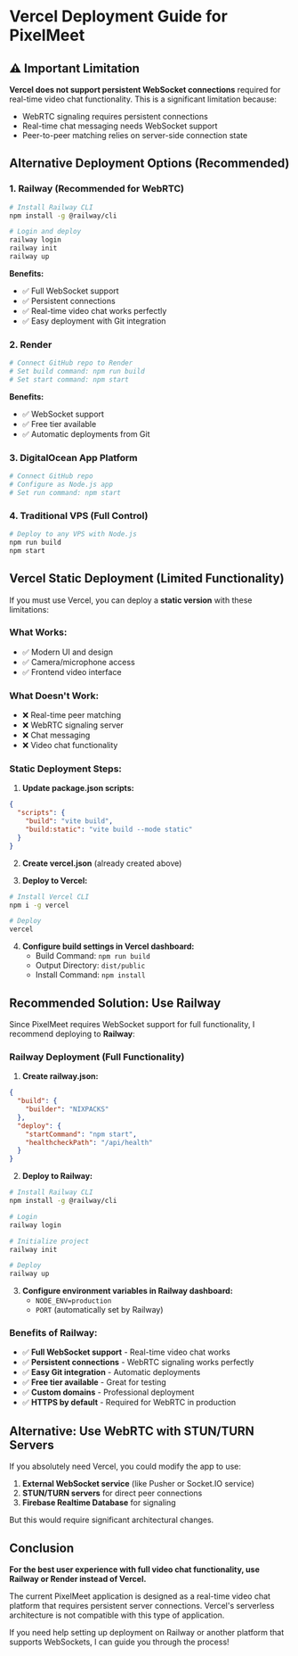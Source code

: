 # Vercel Deployment Guide for PixelMeet

## ⚠️ Important Limitation

**Vercel does not support persistent WebSocket connections** required for real-time video chat functionality. This is a significant limitation because:

- WebRTC signaling requires persistent connections
- Real-time chat messaging needs WebSocket support
- Peer-to-peer matching relies on server-side connection state

## Alternative Deployment Options (Recommended)

### 1. Railway (Recommended for WebRTC)
```bash
# Install Railway CLI
npm install -g @railway/cli

# Login and deploy
railway login
railway init
railway up
```

**Benefits:**
- ✅ Full WebSocket support
- ✅ Persistent connections
- ✅ Real-time video chat works perfectly
- ✅ Easy deployment with Git integration

### 2. Render
```bash
# Connect GitHub repo to Render
# Set build command: npm run build
# Set start command: npm start
```

**Benefits:**
- ✅ WebSocket support
- ✅ Free tier available
- ✅ Automatic deployments from Git

### 3. DigitalOcean App Platform
```bash
# Connect GitHub repo
# Configure as Node.js app
# Set run command: npm start
```

### 4. Traditional VPS (Full Control)
```bash
# Deploy to any VPS with Node.js
npm run build
npm start
```

## Vercel Static Deployment (Limited Functionality)

If you must use Vercel, you can deploy a **static version** with these limitations:

### What Works:
- ✅ Modern UI and design
- ✅ Camera/microphone access
- ✅ Frontend video interface

### What Doesn't Work:
- ❌ Real-time peer matching
- ❌ WebRTC signaling server
- ❌ Chat messaging
- ❌ Video chat functionality

### Static Deployment Steps:

1. **Update package.json scripts:**
```json
{
  "scripts": {
    "build": "vite build",
    "build:static": "vite build --mode static"
  }
}
```

2. **Create vercel.json** (already created above)

3. **Deploy to Vercel:**
```bash
# Install Vercel CLI
npm i -g vercel

# Deploy
vercel
```

4. **Configure build settings in Vercel dashboard:**
   - Build Command: `npm run build`
   - Output Directory: `dist/public`
   - Install Command: `npm install`

## Recommended Solution: Use Railway

Since PixelMeet requires WebSocket support for full functionality, I recommend deploying to **Railway**:

### Railway Deployment (Full Functionality)

1. **Create railway.json:**
```json
{
  "build": {
    "builder": "NIXPACKS"
  },
  "deploy": {
    "startCommand": "npm start",
    "healthcheckPath": "/api/health"
  }
}
```

2. **Deploy to Railway:**
```bash
# Install Railway CLI
npm install -g @railway/cli

# Login
railway login

# Initialize project
railway init

# Deploy
railway up
```

3. **Configure environment variables in Railway dashboard:**
   - `NODE_ENV=production`
   - `PORT` (automatically set by Railway)

### Benefits of Railway:
- ✅ **Full WebSocket support** - Real-time video chat works
- ✅ **Persistent connections** - WebRTC signaling works perfectly
- ✅ **Easy Git integration** - Automatic deployments
- ✅ **Free tier available** - Great for testing
- ✅ **Custom domains** - Professional deployment
- ✅ **HTTPS by default** - Required for WebRTC in production

## Alternative: Use WebRTC with STUN/TURN Servers

If you absolutely need Vercel, you could modify the app to use:

1. **External WebSocket service** (like Pusher or Socket.IO service)
2. **STUN/TURN servers** for direct peer connections
3. **Firebase Realtime Database** for signaling

But this would require significant architectural changes.

## Conclusion

**For the best user experience with full video chat functionality, use Railway or Render instead of Vercel.**

The current PixelMeet application is designed as a real-time video chat platform that requires persistent server connections. Vercel's serverless architecture is not compatible with this type of application.

If you need help setting up deployment on Railway or another platform that supports WebSockets, I can guide you through the process!